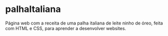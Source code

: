 # palhaItaliana
Página web com a receita de uma palha italiana de leite ninho de óreo, feita com HTML e CSS, para aprender a desenvolver websites.
